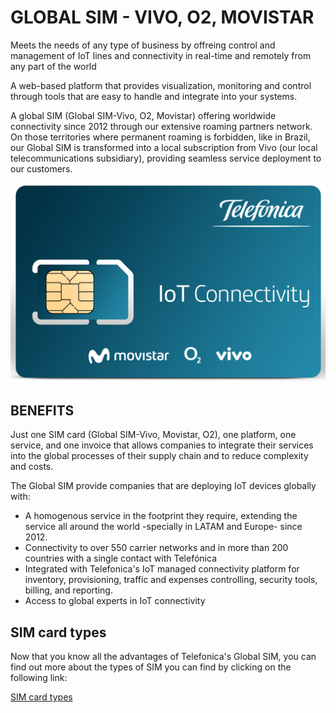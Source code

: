 # GLOBAL SIM - VIVO, O2, MOVISTAR

Meets the needs of any type of business by offreing control and management of IoT lines and connectivity in real-time and remotely 
from any part of the world

A web-based platform that provides visualization, monitoring and control through tools that are easy to handle and integrate into your systems.

A global SIM (Global SIM-Vivo, O2, Movistar) offering worldwide connectivity since 2012 through our extensive roaming partners network. 
On those territories where permanent roaming is forbidden, like in Brazil, our Global SIM is transformed into a local subscription from Vivo 
(our local telecommunications subsidiary), providing seamless service deployment to our customers.


![pic](pictures/miscellaneous/Telefonica_SIM.png)

## BENEFITS

Just one SIM card (Global SIM-Vivo, Movistar, O2), one platform, one service, and one invoice that allows companies to integrate their services into the global processes of their supply chain and to reduce complexity and costs.

The Global SIM provide companies that are deploying IoT devices globally with:

- A homogenous service in the footprint they require, extending the service all around the world -specially in LATAM and Europe- since 2012.
- Connectivity to over 550 carrier networks and in more than 200 countries with a single contact with Telefónica
- Integrated with Telefonica's IoT managed connectivity platform for inventory, provisioning, traffic and expenses controlling, security tools, billing, and reporting.
- Access to global experts in IoT connectivity


## SIM card types

Now that you know all the advantages of Telefonica's Global SIM,
you can find out more about the types of SIM you can find by clicking on the following link:

[SIM card types](references_SIM.md)
